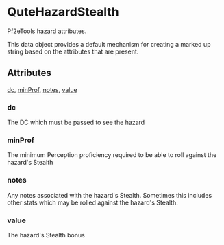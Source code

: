 # QuteHazardStealth

Pf2eTools hazard attributes.

This data object provides a default mechanism for creating
a marked up string based on the attributes that are present.

## Attributes

[dc](#dc), [minProf](#minprof), [notes](#notes), [value](#value)

### dc

The DC which must be passed to see the hazard

### minProf

The minimum Perception proficiency required to be able to roll against the hazard's Stealth

### notes

Any notes associated with the hazard's Stealth. Sometimes this includes other stats which may
be rolled against the hazard's Stealth.

### value

The hazard's Stealth bonus
